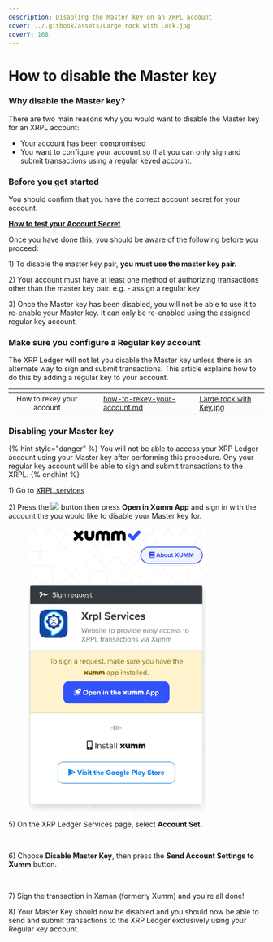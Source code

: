 ```yaml
---
description: Disabling the Master key on an XRPL account
cover: ../.gitbook/assets/Large rock with Lock.jpg
coverY: 168
---
```


# How to disable the Master key

### Why disable the Master key?

There are two main reasons why you would want to disable the Master key for an XRPL account:

* Your account has been compromised
* You want to configure your account so that you can only sign and submit transactions using a regular keyed account.&#x20;

### Before you get started

You should confirm that you have the correct account secret for your account.

[**How to test your Account Secret**](how-to-test-your-account-secret.md)

Once you have done this, you should be aware of the following before you proceed:

1\) To disable the master key pair, **you must use the master key pair.**&#x20;

2\) Your account must have at least one method of authorizing transactions other than the master key pair. e.g. - assign a regular key

3\) Once the Master key has been disabled, you will not be able to use it to re-enable your Master key. It can only be re-enabled using the assigned regular key account.

### Make sure you configure a Regular key account

The XRP Ledger will not let you disable the Master key unless there is an alternate way to sign and submit transactions. This article explains how to do this by adding a regular key to your account.

<table data-view="cards"><thead><tr><th align="center"></th><th data-hidden></th><th data-hidden></th><th data-hidden data-card-target data-type="content-ref"></th><th data-hidden data-card-cover data-type="files"></th></tr></thead><tbody><tr><td align="center">How to rekey your account</td><td></td><td></td><td><a href="how-to-rekey-your-account.md">how-to-rekey-your-account.md</a></td><td><a href="../.gitbook/assets/Large rock with Key.jpg">Large rock with Key.jpg</a></td></tr></tbody></table>

&#x20;

### Disabling your Master key

{% hint style="danger" %}
You will not be able to access your XRP Ledger account using your Master key after performing this procedure. Ony your regular key account will be able to sign and submit  transactions to the XRPL.
{% endhint %}

1\) Go to [XRPL.services](https://xrpl.services/)

2\) Press the ![](<../.gitbook/assets/image (1) (6).png>) button then press **Open in Xumm App** and sign in with the account the you would like to disable your Master key for.

<figure><img src="../.gitbook/assets/Sign into Xumm.png" alt=""><figcaption></figcaption></figure>

5\) On the XRP Ledger Services page, select **Account Set.**

<figure><img src="../.gitbook/assets/XRPL Services - Dsiable Master Key - 1.png" alt=""><figcaption></figcaption></figure>

6\) Choose **Disable Master Key**, then press the **Send Account Settings to Xumm** button.

<figure><img src="../.gitbook/assets/XRPL Services - Dsiable Master Key - 2.png" alt=""><figcaption></figcaption></figure>

7\) Sign the transaction in Xaman (formerly Xumm) and you're all done!&#x20;

8\) Your Master Key should now be disabled and you should now be able to send and submit transactions to the XRP Ledger exclusively using your Regular key account.
